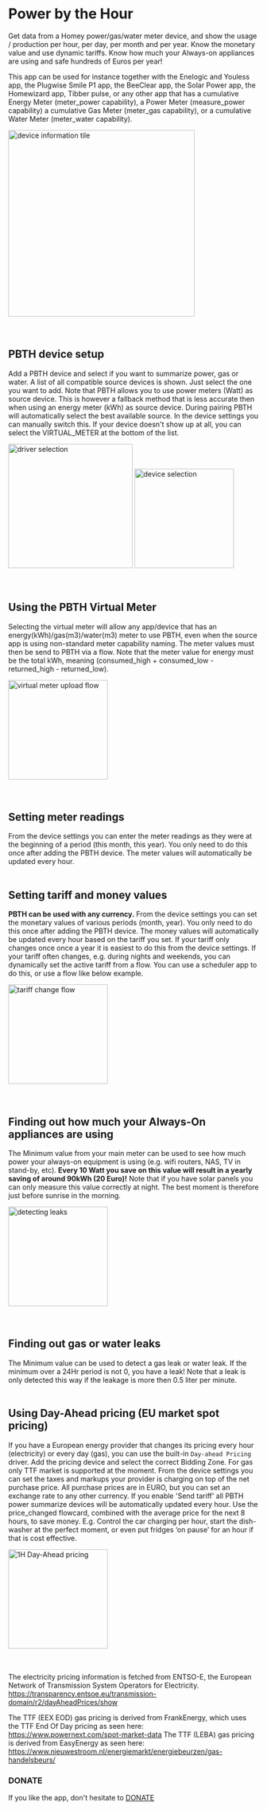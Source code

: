 # Power by the Hour

Get data from a Homey power/gas/water meter device, and show the usage / production per hour, per day, per month and per year. Know the monetary value and use dynamic tariffs. Know how much your Always-on appliances are using and safe hundreds of Euros per year!

This app can be used for instance together with the Enelogic and Youless app, the Plugwise Smile P1 app, the BeeClear app, the Solar Power app, the Homewizard app, Tibber pulse, or any other app that has a cumulative Energy Meter (meter_power capability), a Power Meter (measure_power capability) a cumulative Gas Meter (meter_gas capability), or a cumulative Water Meter (meter_water capability).

<img src="https://aws1.discourse-cdn.com/business4/uploads/athom/optimized/3X/5/5/55d1f95545e8389c18729221bf901a71321811fb_2_375x500.jpeg" alt="device information tile" width="375"/>
 <br>
 <br>
 <br>

## PBTH device setup
Add a PBTH device and select if you want to summarize power, gas or water. A list of all compatible source devices is shown. Just select the one you want to add. Note that PBTH allows you to use power meters (Watt) as source device. This is however a fallback method that is less accurate then when using an energy meter (kWh) as source device. During pairing PBTH will automatically select the best available source. In the device settings you can manually switch this. If your device doesn't show up at all, you can select the VIRTUAL_METER at the bottom of the list. 

<img src="https://aws1.discourse-cdn.com/business4/uploads/athom/original/3X/1/2/12a1275dde87ca9c92c8d79ce12db4f586e2866b.jpeg" alt="driver selection" width="250"/>
<img src="https://aws1.discourse-cdn.com/business4/uploads/athom/original/3X/3/d/3dceeec85652bbae7c650e967820c53051be072e.jpeg" alt="device selection" width="200"/>  
<br>
<br>
<br>

## Using the PBTH Virtual Meter
Selecting the virtual meter will allow any app/device that has an energy(kWh)/gas(m3)/water(m3) meter to use PBTH, even when the source app is using non-standard meter capability naming. The meter values must then be send to PBTH via a flow. Note that the meter value for energy must be the total kWh, meaning (consumed_high + consumed_low - returned_high - returned_low).

<img src="https://aws1.discourse-cdn.com/business4/uploads/athom/original/3X/5/5/55e82da0ff03a2e8357db5e83bf71d458e72040b.png" alt="virtual meter upload flow" width="200"/>  
 <br>
 <br>
 <br>

## Setting meter readings
From the device settings you can enter the meter readings as they were at the beginning of a period (this month, this year). You only need to do this once after adding the PBTH device. The meter values will automatically be updated every hour.  
<br>

## Setting tariff and money values
**PBTH can be used with any currency.** From the device settings you can set the monetary values of various periods (month, year). You only need to do this once after adding the PBTH device. The money values will automatically be updated every hour based on the tariff you set. If your tariff only changes once once a year it is easiest to do this from the device settings. If your tariff often changes, e.g. during nights and weekends, you can dynamically set the active tariff from a flow. You can use a scheduler app to do this, or use a flow like below example.  

<img src="https://aws1.discourse-cdn.com/business4/uploads/athom/original/3X/4/d/4d66a18295c0e18112eed0150d22ca9864a2773c.jpeg" alt="tariff change flow" width="200"/> 
<br>
<br>
<br>

## Finding out how much your Always-On appliances are using
The Minimum value from your main meter can be used to see how much power your always-on equipment is using (e.g. wifi routers, NAS, TV in stand-by, etc). **Every 10 Watt you save on this value will result in a yearly saving of around 90kWh (20 Euro)!** Note that if you have solar panels you can only measure this value correctly at night. The best moment is therefore just before sunrise in the morning.

<img src="https://aws1.discourse-cdn.com/business4/uploads/athom/optimized/3X/6/9/69e5cd1af74bc5d6a0d987711896f104246fd09f_2_243x500.jpeg" alt="detecting leaks" width="200"/>  
<br>
<br>
<br>

## Finding out gas or water leaks
The Minimum value can be used to detect a gas leak or water leak. If the minimum over a 24Hr period is not 0, you have a leak! Note that a leak is only detected this way if the leakage is more then 0.5 liter per minute.
<br>
<br>

## Using Day-Ahead pricing (EU market spot pricing)
If you have a European energy provider that changes its pricing every hour (electricity) or every day (gas), you can use the built-in `Day-ahead Pricing` driver. Add the pricing device and select the correct Bidding Zone. For gas only TTF market is supported at the moment.
From the device settings you can set the taxes and markups your provider is charging on top of the net purchase price. All purchase prices are in EURO, but you can set an exchange rate to any other currency. If you enable 'Send tariff' all PBTH power summarize devices will be automatically updated every hour. Use the price_changed flowcard, combined with the average price for the next 8 hours, to save money. E.g. Control the car charging per hour, start the dish-washer at the perfect moment, or even put fridges ‘on pause’ for an hour if that is cost effective.

<img src="https://aws1.discourse-cdn.com/business4/uploads/athom/optimized/3X/b/5/b536b76cdb308d7d3745e087f17280ac481600b4_2_182x499.jpeg" alt="1H Day-Ahead pricing" width="200"/> 
<br>
<br>
<br>

The electricity pricing information is fetched from ENTSO-E, the European Network of Transmission System Operators for Electricity. https://transparency.entsoe.eu/transmission-domain/r2/dayAheadPrices/show

The TTF (EEX EOD) gas pricing is derived from FrankEnergy, which uses the TTF End Of Day pricing as seen here: https://www.powernext.com/spot-market-data
The TTF (LEBA) gas pricing is derived from EasyEnergy as seen here: https://www.nieuwestroom.nl/energiemarkt/energiebeurzen/gas-handelsbeurs/

### DONATE
If you like the app, don't hesitate to [DONATE](https://www.paypal.me/gruijter)